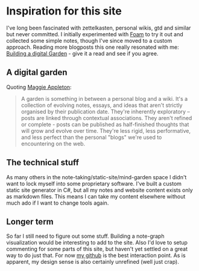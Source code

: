 # Inspiration for this site

I've long been fascinated with zettelkasten, personal wikis, gtd and similar but never committed. I initially experimented with [Foam](https://github.com/foambubble/foam) to try it out and collected some simple notes, though I've since moved to a custom approach. Reading more blogposts this one really resonated with me: [Building a digital Garden](https://tomcritchlow.com/2019/02/17/building-digital-garden/) - give it a read and see if you agree.

## A digital garden

Quoting [Maggie Appleton](https://github.com/MaggieAppleton/digital-gardeners):
>A garden is something in between a personal blog and a wiki. It's a collection of evolving notes, essays, and ideas that aren't strictly organised by their publication date. They're inherently exploratory – posts are linked through contextual associations. They aren't refined or complete - posts can be published as half-finished thoughts that will grow and evolve over time. They're less rigid, less performative, and less perfect than the personal "blogs" we're used to encountering on the web.

## The technical stuff

As many others in the note-taking/static-site/mind-garden space I didn't want to lock myself into some proprietary software. I've built a custom static site generator in C#, but all my notes and website content exists only as markdown files. This means I can take my content elsewhere without much ado if I want to change tools again.

## Longer term

So far I still need to figure out some stuff. Building a note-graph visualization would be interesting to add to the site. Also I'd love to setup commenting for some parts of this site, but haven't yet settled on a great way to do just that. For now [my github](https://github.com/asbjornb/asbjornbrandtdotcom) is the best interaction point. As is apparent, my design sense is also certainly unrefined (well just crap).
